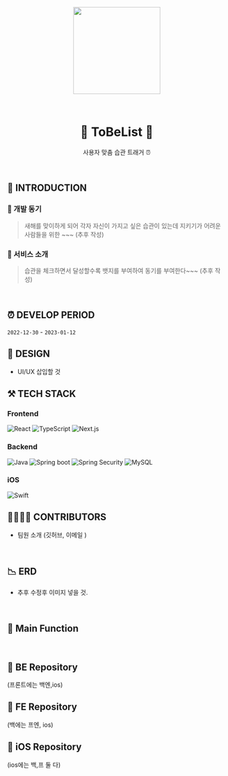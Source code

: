 <p align="middle">
<img width="200px;" src="https://user-images.githubusercontent.com/84395062/210988578-005cbf06-80bf-406a-85c9-8e34c3a05b05.png"/>
</p>
</br>

<h1 align="middle">🐾 ToBeList 🐾</h1>
<p align="middle"> 사용자 맞춤 습관 트래거 ⏰</p>
<br/>

## 📝 INTRODUCTION

### 🐾 개발 동기
> 새해를 맞이하게 되어 각자 자신이 가지고 싶은 습관이 있는데 지키기가 어려운 사람들을 위한 ~~~ (추후 작성)
### 🐾 서비스 소개
> 습관을 체크하면서 달성할수록 뱃지를 부여하여 동기를 부여한다~~~ (추후 작성)


</br>

## ⏰ DEVELOP PERIOD
`2022-12-30` - `2023-01-12`
</br>

## 🎨 DESIGN

- UI/UX 삽입할 것

## ⚒️ TECH STACK

### Frontend

<img alt="React" src ="https://img.shields.io/badge/React-61DAFB.svg?&logo=React&logoColor=white"/> <img alt="TypeScript" src ="https://img.shields.io/badge/TypeScript-3178C6.svg?&logo=TypeScript&logoColor=white"/> <img alt="Next.js" src ="https://img.shields.io/badge/Next.js-000000.svg?&logo=Next.js&logoColor=white"/>

### Backend

<img alt="Java" src ="https://img.shields.io/badge/Java-007396.svg?&logo=Java&logoColor=white"/> <img alt="Spring boot" src ="https://img.shields.io/badge/Spring boot-6DB33F.svg?&logo=Spring boot&logoColor=white"/>
<img alt="Spring Security" src ="https://img.shields.io/badge/Spring Security-6DB33F.svg?&logo=Spring Security&logoColor=white"/>
<img alt="MySQL" src ="https://img.shields.io/badge/MySQL-4479A1.svg?&logo=MySQL&logoColor=white"/>

### iOS

<img alt="Swift" src ="https://img.shields.io/badge/Swift-F05138.svg?&logo=Swift&logoColor=white"/>


</br>

## 👨‍👨‍👧‍👧 CONTRIBUTORS
- 팀원 소개 (깃허브, 이메일 )

</br>

## 📉 ERD
- 추후 수정후 이미지 넣을 것.

</br>

## 📄 Main Function

</br>

## 🐾 BE Repository  
(프론트에는 백엔,ios) 
## 🐾 FE Repository
(백에는 프엔, ios)
## 🐾 iOS Repository
(ios에는 백,프 둘 다)
